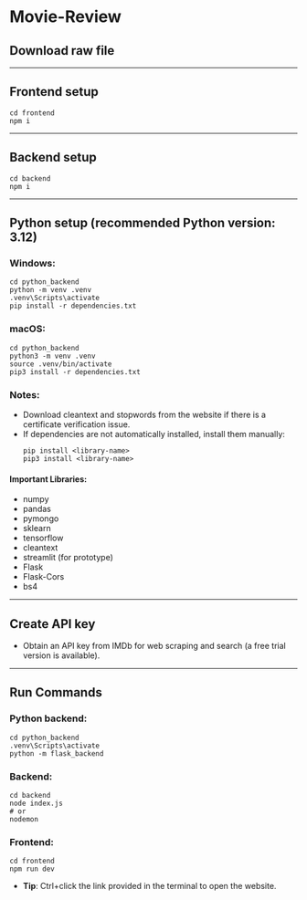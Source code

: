# Movie-Review

## Download raw file

---

## Frontend setup
   ```
   cd frontend
   npm i
   ```

---

## Backend setup
   ```
   cd backend
   npm i
   ```

---

## Python setup (recommended Python version: 3.12)

   ### Windows:
   ```
   cd python_backend
   python -m venv .venv
   .venv\Scripts\activate
   pip install -r dependencies.txt
   ```

   ### macOS:
   ```
   cd python_backend
   python3 -m venv .venv
   source .venv/bin/activate
   pip3 install -r dependencies.txt
   ```

   ### Notes:
   - Download cleantext and stopwords from the website if there is a certificate verification issue.
   - If dependencies are not automatically installed, install them manually:
     ```
     pip install <library-name>
     pip3 install <library-name>
     ```

   #### Important Libraries:
   - numpy
   - pandas
   - pymongo
   - sklearn
   - tensorflow
   - cleantext
   - streamlit (for prototype)
   - Flask
   - Flask-Cors
   - bs4

---

## Create API key
   - Obtain an API key from IMDb for web scraping and search (a free trial version is available).

---

## Run Commands

   ### Python backend:
   ```
   cd python_backend
   .venv\Scripts\activate
   python -m flask_backend
   ```

   ### Backend:
   ```
   cd backend
   node index.js
   # or
   nodemon
   ```

   ### Frontend:
   ```
   cd frontend
   npm run dev
   ```

   - **Tip**: Ctrl+click the link provided in the terminal to open the website.
